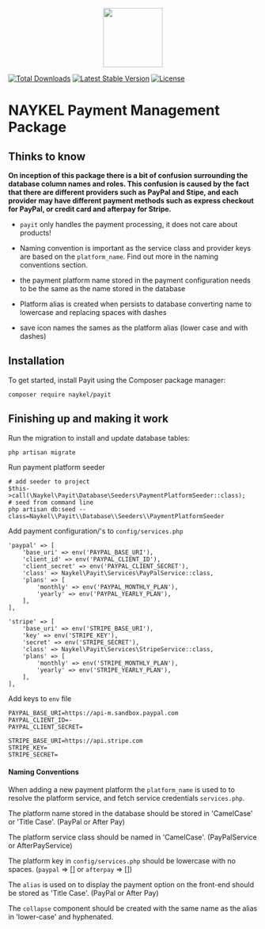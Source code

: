 <p align="center"><a href="https://naykel.com.au" target="_blank"><img src="https://avatars0.githubusercontent.com/u/32632005?s=460&u=d1df6f6e0bf29668f8a4845271e9be8c9b96ed83&v=4" width="120"></a></p>

<a href="https://packagist.org/packages/naykel/payit"><img src="https://img.shields.io/packagist/dt/naykel/payit" alt="Total Downloads"></a>
<a href="https://packagist.org/packages/naykel/payit"><img src="https://img.shields.io/packagist/v/naykel/payit" alt="Latest Stable Version"></a>
<a href="https://packagist.org/packages/naykel/payit"><img src="https://img.shields.io/packagist/l/naykel/payit" alt="License"></a>

# NAYKEL Payment Management Package


## Thinks to know

**On inception of this package there is a bit of confusion surrounding the database column names and roles. This confusion is caused by the fact that there are different providers such as PayPal and Stipe, and each provider may have different payment methods such as express checkout for PayPal, or credit card and afterpay for Stripe.**

- `payit` only handles the payment processing, it does not care about products!
- Naming convention is important as the service class and provider keys are based on the `platform_name`. Find out more in the naming conventions section.



- the payment platform name stored in the payment configuration needs to be the same as the name stored in the database
- Platform alias is created when persists to database converting name to lowercase and replacing spaces with dashes
- save icon names the sames as the platform alias (lower case and with dashes)






## Installation

To get started, install Payit using the Composer package manager:

    composer require naykel/payit

## Finishing up and making it work

Run the migration to install and update database tables:

    php artisan migrate

Run payment platform seeder

    # add seeder to project
    $this->call(\Naykel\Payit\Database\Seeders\PaymentPlatformSeeder::class);
    # seed from command line
    php artisan db:seed --class=Naykel\\Payit\\Database\\Seeders\\PaymentPlatformSeeder


Add payment configuration/'s to `config/services.php`

    'paypal' => [
        'base_uri' => env('PAYPAL_BASE_URI'),
        'client_id' => env('PAYPAL_CLIENT_ID'),
        'client_secret' => env('PAYPAL_CLIENT_SECRET'),
        'class' => Naykel\Payit\Services\PayPalService::class,
        'plans' => [
            'monthly' => env('PAYPAL_MONTHLY_PLAN'),
            'yearly' => env('PAYPAL_YEARLY_PLAN'),
        ],
    ],

    'stripe' => [
        'base_uri' => env('STRIPE_BASE_URI'),
        'key' => env('STRIPE_KEY'),
        'secret' => env('STRIPE_SECRET'),
        'class' => Naykel\Payit\Services\StripeService::class,
        'plans' => [
            'monthly' => env('STRIPE_MONTHLY_PLAN'),
            'yearly' => env('STRIPE_YEARLY_PLAN'),
        ],
    ],

Add keys to `env` file

    PAYPAL_BASE_URI=https://api-m.sandbox.paypal.com
    PAYPAL_CLIENT_ID=-
    PAYPAL_CLIENT_SECRET=

    STRIPE_BASE_URI=https://api.stripe.com
    STRIPE_KEY=
    STRIPE_SECRET=

#### Naming Conventions

When adding a new payment platform the `platform_name` is used to to resolve the platform service, and fetch service credentials `services.php`.

The platform name stored in the database should be stored in 'CamelCase' or 'Title Case'. (PayPal or After Pay)

The platform service class should be named in 'CamelCase'. (PayPalService or AfterPayService)

The platform key in `config/services.php` should be lowercase with no spaces. (`paypal` => [] or `afterpay` => [])

The `alias` is used on to display the payment option on the front-end should be stored as 'Title Case'. (PayPal or After Pay)

The `collapse` component should be created with the same name as the alias in 'lower-case' and hyphenated.
